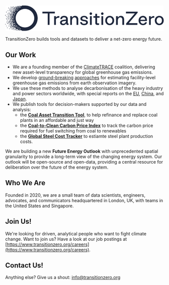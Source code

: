 [<img alt="TransitionZero Logo" width="1000px" src="https://github.com/transition-zero/.github/raw/main/profile/img/logo.png" />](https://www.transitionzero.org/)

TransitionZero builds tools and datasets to deliver a net-zero energy future.

## Our Work

- We are a founding member of the [ClimateTRACE](https://www.climatetrace.org/) coalition, delivering new asset-level transparency for global greenhouse gas emissions.
- We develop [ground-breaking](https://carbontracker.org/reports/nowhere-to-hide/) [approaches](https://www.climatechange.ai/papers/neurips2020/11) for estimating facility-level greenhouse gas emissions from earth observation imagery.
- We use these methods to analyse decarbonisation of the heavy industry and power sectors worldwide, with special reports on the [EU](https://www.transitionzero.org/reports/ripe-for-closure), [China](https://www.transitionzero.org/reports/turning-the-supertanker), and [Japan](https://www.transitionzero.org/reports/advanced-coal-in-japan).
- We publish tools for decision-makers supported by our data and analysis:
  - the [**Coal Asset Transition Tool**](https://www.transitionzero.org/coal-asset-transition-tool), to help refinance and replace coal plants in an affordable and just way
  - the [**Coal-to-Clean Carbon Price Index**](https://www.transitionzero.org/coal-to-clean-carbon-price-index) to track the carbon price required for fuel switching from coal to renewables
  - the [**Global Steel Cost Tracker**](https://www.transitionzero.org/global-steel-cost-tracker) to estiamte steel plant production costs.

We are building a new **Future Energy Outlook** with unprecedented spatial granularity to provide a long-term view of the changing energy system. Our outlook will be open-source and open-data, providing a central resource for deliberation over the future of the energy system.


## Who We Are

Founded in 2020, we are a small team of data scientists, engineers, advocates, and communicators headquartered in London, UK, with teams in the United States and Singapore.


## Join Us!

We're looking for driven, analytical people who want to fight climate change. 
Want to join us?
Have a look at our job postings at [https://www.transitionzero.org/careers](https://www.transitionzero.org/careers).


## Contact Us!

Anything else? Give us a shout: [info@transitionzero.org](mailto:info@transitionzero.org)
